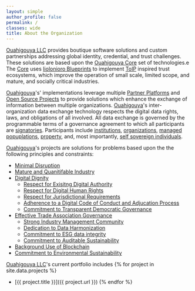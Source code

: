 ```yaml
---
layout: simple
author_profile: false
permalink: /
classes: wide
title: About the Organization
---
```


[Ouahigouya LLC](./llc) provides boutique software solutions and custom
partnerships addressing global identity, credential, and trust challenges.  These
solutions are based upon the [Ouahigouya Core](./core) set of technologies.e
The [Core](./core) uses [Iiolonioro Blueprints](./blueprints) to implement
[ToIP](http://trustoverip.org) inspired trust ecosystems, which improve
the operation of small scale, limited scope, and mature, and socially critical
industries.

[Ouahigouya](./llc)'s' implementations leverage multiple
[Partner Platforms](./partner) and
[Open Source Projects](./foss) to provide solutions which enhance the
exchange of information between multiple organizations.
[Ouahigouya](./llc)'s inter-organization
data exchange technology respects the digital data rights,
laws, and obligations of all involved.  All data exchange is governed by the
programmable terms of a governance agreement to which all participants
are [signatories](./glossary#signatory).  Participants include
[institutions](./glossary#institution),
[organizations](./glossary#organization),
[managed popuplations](./glossary#managed-populations),
[property](./glossary#property),
and, most importantly,
[self sovereign individuals](./glossary#self-sovereign-individuals).

[Ouahigouya](./llc)'s projects are solutions for problems based upon the
the following principles and constraints:
* [Minimal Disruption](./disruption)
* [Mature and Quanitifable Industry](./mature)
* [Digital Dignity](./dignity)
  * [Respect for Exisitng Digital Authority](./dignity/respect)
  * [Respect for Digital Human Rights](./dignity/rights)
  * [Respect for Jurisdictional Requirements](./dignity/jurisdiction)
  * [Adherence to a Digital Code of Conduct and Adjucation Process](./dignity/judiciary)
  * [Commitment to Transparent Democratic Governance](./dignity/governance)
* [Effective Trade Association Governance](./trade)
  * [Strong Industry Management Community](./trade/community)
  * [Dedication to Data Harmonization](./trade/harmonization)
  * [Commitment to ESG data integrity](./trade/esg)
  * [Commitment to Auditable Sustainability](./trade/sustainability)
* [Background Use of Blockchain](./blockchain)
* [Commitment to Environmental Sustainability](./sustainability)


[Ouahigouya LLC](./llc)'s current portfolio includes
{% for project in site.data.projects %}
* [{{ project.title }}]({{ project.url }})
{% endfor %}
